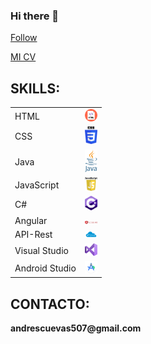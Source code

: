 ### Hi there 👋

<a href="https://github.com/cuevas69" class="btn btn-sm btn-outline-secondary">Follow</a>

[MI CV](Andres_Cuevas_Rodriguez_CV.pdf)

<h2>SKILLS:</h2>
    <table>
        <tr>
            <td>HTML</td>
            <td><img src="icono-html.png" width="20"></td>
        </tr>
        <tr>
            <td>CSS</td>
            <td><img src="icono-css.png" width="20"></td>
        </tr>
        <tr>
            <td>Java</td>
            <td><img src="icono-java.png" width="20"></td>
        </tr>
        <tr>
            <td>JavaScript</td>
            <td><img src="icono-javascript.png" width="20"></td>
        </tr>
        <tr>
            <td>C#</td>
            <td><img src="icono-csharp.png" width="20"></td>
        </tr>
        <tr>
            <td>Angular</td>
            <td><img src="icono-angular.png" width="20"></td>
        </tr>
        <tr>
            <td>API-Rest</td>
            <td><img src="icono-api.png" width="20"></td>
        </tr>
        <tr>
            <td>Visual Studio</td>
            <td><img src="icono-vs.png" width="20"></td>
        </tr>
        <tr>
            <td>Android Studio</td>
            <td><img src="icono-as.png" width="20"></td>
        </tr>
    </table>
    
<h2>CONTACTO:</h2>
<p><strong>andrescuevas507@gmail.com</strong></p>
